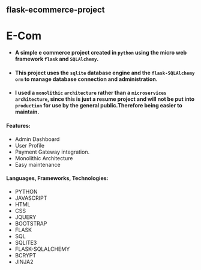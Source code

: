 ## flask-ecommerce-project
# E-Com

+ #### A simple e commerce project created in ```python``` using the micro web framework ```flask``` and ```SQLAlchemy```.

+ #### This project uses the ```sqlite``` database engine and the ```flask-SQLAlchemy``` ```orm``` to manage database connection and administration.
+ #### I used a ```monolithic``` ```architecture``` rather than a ```microservices``` ```architecture```, since this is just a resume project and will not be put into ```production``` for use by the general public.Therefore being easier to maintain.
  
#### Features:
+ Admin Dashboard
+ User Profile
+ Payment Gateway integration.
+ Monolithic Architecture
+ Easy maintenance


#### Languages, Frameworks, Technologies:
+ PYTHON
+ JAVASCRIPT
+ HTML
+ CSS
+ JQUERY
+ BOOTSTRAP
+ FLASK
+ SQL
+ SQLITE3
+ FLASK-SQLALCHEMY
+ BCRYPT
+ JINJA2